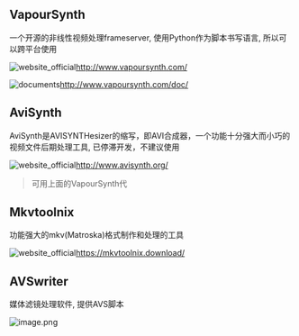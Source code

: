 ## VapourSynth

 一个开源的非线性视频处理frameserver, 使用Python作为脚本书写语言, 所以可以跨平台使用

![website_official](https://gitbook07.oss-cn-hangzhou.aliyuncs.com/website_official.svg)http://www.vapoursynth.com/

![documents](https://gitbook07.oss-cn-hangzhou.aliyuncs.com/documents.svg)http://www.vapoursynth.com/doc/

## AviSynth

AviSynth是AVISYNTHesizer的缩写，即AVI合成器，一个功能十分强大而小巧的视频文件后期处理工具, 已停滞开发，不建议使用

![website_official](https://gitbook07.oss-cn-hangzhou.aliyuncs.com/website_official.svg)http://www.avisynth.org/

> 可用上面的VapourSynth代

## Mkvtoolnix

功能强大的mkv(Matroska)格式制作和处理的工具

![website_official](https://gitbook07.oss-cn-hangzhou.aliyuncs.com/website_official.svg)https://mkvtoolnix.download/

## AVSwriter

媒体滤镜处理软件, 提供AVS脚本

![image.png](https://i.postimg.cc/s2QpZJL3/image.png)